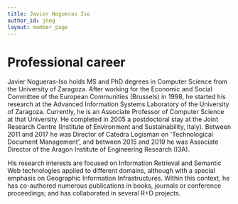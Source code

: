 ```yaml
---
title: Javier Nogueras Iso
author_id: jnog
layout: member_page
---
```


# Professional career
Javier Nogueras-Iso holds MS and PhD degrees in Computer Science from the University of Zaragoza. After working for the Economic and Social Committee of the European Communities (Brussels) in 1998, he started his research at the Advanced Information Systems Laboratory of the University of Zaragoza. Currently, he is an Associate Professor of Computer Science at that University. He completed in 2005 a postdoctoral stay at the Joint Research Centre (Institute of Environment and Sustainability, Italy). Between 2011 and 2017 he was Director of Catedra Logisman on 'Technological Document Management', and between 2015 and 2019 he was Associate Director of the Aragon Institute of Engineering Research (I3A).

His research interests are focused on Information Retrieval and Semantic Web technologies applied to different domains, although with a special emphasis on Geographic Information Infrastructures. Within this context, he has co-authored numerous publications in books, journals or conference proceedings; and has collaborated in several R+D projects. 
